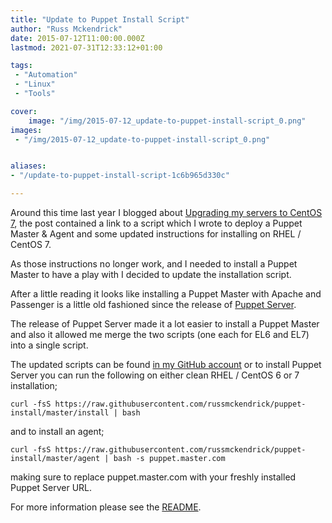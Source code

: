 ```yaml
---
title: "Update to Puppet Install Script"
author: "Russ Mckendrick"
date: 2015-07-12T11:00:00.000Z
lastmod: 2021-07-31T12:33:12+01:00

tags:
 - "Automation"
 - "Linux"
 - "Tools"

cover:
    image: "/img/2015-07-12_update-to-puppet-install-script_0.png" 
images:
 - "/img/2015-07-12_update-to-puppet-install-script_0.png"


aliases:
- "/update-to-puppet-install-script-1c6b965d330c"

---
```


Around this time last year I blogged about [Upgrading my servers to CentOS 7](https://media-glass.es/2014/07/27/upgrading-servers-centos-7/), the post contained a link to a script which I wrote to deploy a Puppet Master & Agent and some updated instructions for installing on RHEL / CentOS 7.

As those instructions no longer work, and I needed to install a Puppet Master to have a play with I decided to update the installation script.

After a little reading it looks like installing a Puppet Master with Apache and Passenger is a little old fashioned since the release of [Puppet Server](https://puppetlabs.com/blog/puppet-server-bringing-soa-to-a-puppet-master-near-you).

The release of Puppet Server made it a lot easier to install a Puppet Master and also it allowed me merge the two scripts (one each for EL6 and EL7) into a single script.

The updated scripts can be found [in my GitHub account](https://github.com/russmckendrick/puppet-install) or to install Puppet Server you can run the following on either clean RHEL / CentOS 6 or 7 installation;

```
curl -fsS https://raw.githubusercontent.com/russmckendrick/puppet-install/master/install | bash
```

and to install an agent;

```
curl -fsS https://raw.githubusercontent.com/russmckendrick/puppet-install/master/agent | bash -s puppet.master.com
```

making sure to replace puppet.master.com with your freshly installed Puppet Server URL.

For more information please see the [README](https://github.com/russmckendrick/puppet-install/blob/master/README.md).
